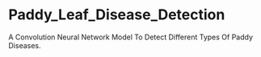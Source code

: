 # Paddy_Leaf_Disease_Detection
A Convolution Neural Network Model To Detect Different Types Of Paddy Diseases.
